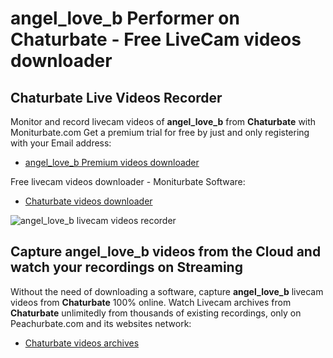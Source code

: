 # angel_love_b Performer on Chaturbate - Free LiveCam videos downloader

## Chaturbate Live Videos Recorder

Monitor and record livecam videos of **angel_love_b** from **Chaturbate** with Moniturbate.com
Get a premium trial for free by just and only registering with your Email address:
* [angel_love_b Premium videos downloader](https://moniturbate.com/request-demo-licence-key.html)

Free livecam videos downloader - Moniturbate Software:
* [Chaturbate videos downloader](https://moniturbate.com/moniturbate-download-software.html)

![angel_love_b livecam videos recorder](https://peachurnet.com/templates/moniturbate-software.png)


## Capture angel_love_b videos from the Cloud and watch your recordings on Streaming

Without the need of downloading a software, capture **angel_love_b** livecam videos from **Chaturbate** 100% online.
Watch Livecam archives from **Chaturbate** unlimitedly from thousands of existing recordings, only on Peachurbate.com and its websites network:
* [Chaturbate videos archives](https://peachurnet.com/)